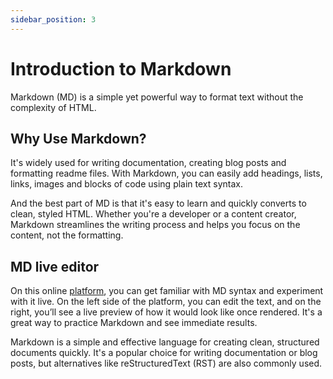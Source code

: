 ```yaml
---
sidebar_position: 3
---
```


# Introduction to Markdown

Markdown (MD) is a simple yet powerful way to format text without the complexity of HTML. 

## Why Use Markdown?

It's widely used for writing documentation, creating blog posts and formatting readme files. With Markdown, you can easily add headings, lists, links, images and blocks of code using plain text syntax. 

And the best part of MD is that it's easy to learn and quickly converts to clean, styled HTML. Whether you're a developer or a content creator, Markdown streamlines the writing process and helps you focus on the content, not the formatting.

## MD live editor

On this online [platform](https://markdownlivepreview.com), you can get familiar with MD syntax and experiment with it live. On the left side of the platform, you can edit the text, and on the right, you’ll see a live preview of how it would look like once rendered. It's a great way to practice Markdown and see immediate results.

Markdown is a simple and effective language for creating clean, structured documents quickly. It's a popular choice for writing documentation or blog posts, but alternatives like reStructuredText (RST) are also commonly used.